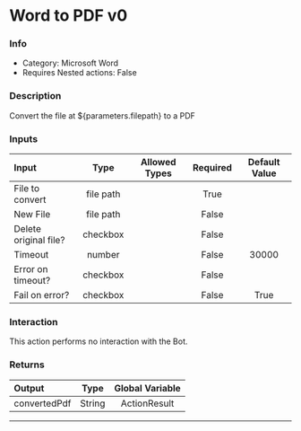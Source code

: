 # Word to PDF v0

### Info

- Category: Microsoft Word
- Requires Nested actions: False


### Description
Convert the file at ${parameters.filepath} to a PDF


### Inputs

| Input | Type | Allowed Types | Required |  Default Value |
| :--- | :---: | :---: | :---: | :---: |
| File to convert | file path |  | True |  |
| New File | file path |  | False |  |
| Delete original file? | checkbox |  | False |  |
| Timeout | number |  | False | 30000 |
| Error on timeout? | checkbox |  | False |  |
| Fail on error? | checkbox |  | False | True |


### Interaction
This action performs no interaction with the Bot.

### Returns

| Output | Type | Global Variable |
| :--- | :---: | :---: |
| convertedPdf | String | ActionResult |

---